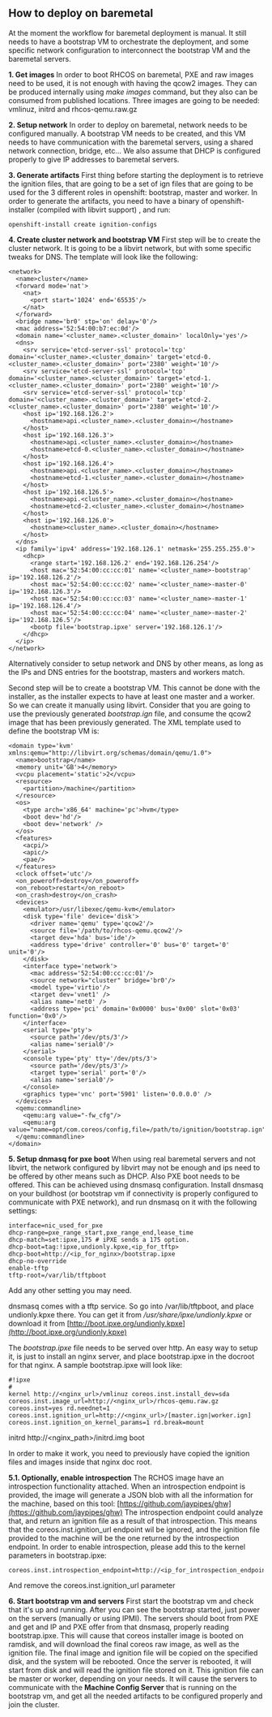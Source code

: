 ## How to deploy on baremetal
At the moment the workflow for baremetal deployment is manual. It still needs to have a bootstrap VM to orchestrate the deployment, and some specific network configuration to interconnect the bootstrap VM and the baremetal servers.

**1. Get images**
In order to boot RHCOS on baremetal, PXE and raw images need to be used, it is not enough with having the qcow2 images. They can be produced internally using *make images* command, but they also can be consumed from published locations. Three images are going to be needed: vmlinuz, initrd and rhcos-qemu.raw.gz

**2. Setup network**
In order to deploy on baremetal, network needs to be configured manually. A bootstrap VM needs to be created, and this VM needs to have communication with the baremetal servers, using a shared network connection, bridge, etc...
We also assume that DHCP is configured properly to give IP addresses to baremetal servers.

**3. Generate artifacts**
First thing before starting the deployment is to retrieve the ignition files, that are going to be a set of ign files that are going to be used for the 3 different roles in openshift: bootstrap, master and worker.
In order to generate the artifacts, you need to have a binary of openshift-installer (compiled with libvirt support) , and run:

    openshift-install create ignition-configs

**4. Create cluster network and bootstrap VM**
First step will be to create the cluster network. It is going to be a libvirt network, but with some specific tweaks for DNS. The template will look like the following:

	<network>
	  <name>cluster</name>
	  <forward mode='nat'>
	    <nat>
	      <port start='1024' end='65535'/>
	    </nat>
	  </forward>
	  <bridge name='br0' stp='on' delay='0'/>
	  <mac address='52:54:00:b7:ec:0d'/>
	  <domain name='<cluster_name>.<cluster_domain>' localOnly='yes'/>
	  <dns>
	    <srv service='etcd-server-ssl' protocol='tcp' domain='<cluster_name>.<cluster_domain>' target='etcd-0.<cluster_name>.<cluster_domain>' port='2380' weight='10'/>
	    <srv service='etcd-server-ssl' protocol='tcp' domain='<cluster_name>.<cluster_domain>' target='etcd-1.<cluster_name>.<cluster_domain>' port='2380' weight='10'/>
	    <srv service='etcd-server-ssl' protocol='tcp' domain='<cluster_name>.<cluster_domain>' target='etcd-2.<cluster_name>.<cluster_domain>' port='2380' weight='10'/>
	    <host ip='192.168.126.2'>
	      <hostname>api.<cluster_name>.<cluster_domain></hostname>
	    </host>
	    <host ip='192.168.126.3'>
	      <hostname>api.<cluster_name>.<cluster_domain></hostname>
	      <hostname>etcd-0.<cluster_name>.<cluster_domain></hostname>
	    </host>
	    <host ip='192.168.126.4'>
	      <hostname>api.<cluster_name>.<cluster_domain></hostname>
	      <hostname>etcd-1.<cluster_name>.<cluster_domain></hostname>
	    </host>
	    <host ip='192.168.126.5'>
	      <hostname>api.<cluster_name>.<cluster_domain></hostname>
	      <hostname>etcd-2.<cluster_name>.<cluster_domain></hostname>
	    </host>
	    <host ip='192.168.126.0'>
	      <hostname><cluster_name>.<cluster_domain></hostname>
	    </host>
	  </dns>
	  <ip family='ipv4' address='192.168.126.1' netmask='255.255.255.0'>
	    <dhcp>
	      <range start='192.168.126.2' end='192.168.126.254'/>
	      <host mac='52:54:00:cc:cc:01' name='<cluster_name>-bootstrap' ip='192.168.126.2'/>
	      <host mac='52:54:00:cc:cc:02' name='<cluster_name>-master-0' ip='192.168.126.3'/>
	      <host mac='52:54:00:cc:cc:03' name='<cluster_name>-master-1' ip='192.168.126.4'/>
	      <host mac='52:54:00:cc:cc:04' name='<cluster_name>-master-2' ip='192.168.126.5'/>
	      <bootp file='bootstrap.ipxe' server='192.168.126.1'/>
	    </dhcp>
	  </ip>
	</network>
Alternatively consider to setup network and DNS by other means, as long as the IPs and DNS entries for the bootstrap, masters and workers match.

Second step will be to create a bootstrap VM. This cannot be done with the installer, as the installer expects to have at least one master and a worker. So we can create it manually using libvirt. Consider that you are going to use the previously generated *bootstrap.ign* file, and consume the qcow2 image that has been previously generated. The XML template used to define the bootstrap VM is:

	<domain type='kvm' xmlns:qemu="http://libvirt.org/schemas/domain/qemu/1.0">
	  <name>bootstrap</name>
	  <memory unit='GB'>4</memory>
	  <vcpu placement='static'>2</vcpu>
	  <resource>
	    <partition>/machine</partition>
	  </resource>
	  <os>
	    <type arch='x86_64' machine='pc'>hvm</type>
	    <boot dev='hd'/>
	    <boot dev='network' />
	  </os>
	  <features>
	    <acpi/>
	    <apic/>
	    <pae/>
	  </features>
	  <clock offset='utc'/>
	  <on_poweroff>destroy</on_poweroff>
	  <on_reboot>restart</on_reboot>
	  <on_crash>destroy</on_crash>
	  <devices>
	    <emulator>/usr/libexec/qemu-kvm</emulator>
	    <disk type='file' device='disk'>
	      <driver name='qemu' type='qcow2'/>
	      <source file='/path/to/rhcos-qemu.qcow2'/>
	      <target dev='hda' bus='ide'/>
	      <address type='drive' controller='0' bus='0' target='0' unit='0'/>
	    </disk>
	    <interface type='network'>
	      <mac address='52:54:00:cc:cc:01'/>
	      <source network="cluster" bridge='br0'/>
	      <model type='virtio'/>
	      <target dev='vnet1' />
	      <alias name='net0' />
	      <address type='pci' domain='0x0000' bus='0x00' slot='0x03' function='0x0'/>
	    </interface>
	    <serial type='pty'>
	      <source path='/dev/pts/3'/>
	      <alias name='serial0'/>
	    </serial>
	    <console type='pty' tty='/dev/pts/3'>
	      <source path='/dev/pts/3'/>
	      <target type='serial' port='0'/>
	      <alias name='serial0'/>
	    </console>
	    <graphics type='vnc' port='5901' listen='0.0.0.0' />
	  </devices>
	  <qemu:commandline>
	    <qemu:arg value="-fw_cfg"/>
	    <qemu:arg value="name=opt/com.coreos/config,file=/path/to/ignition/bootstrap.ign"/>
	  </qemu:commandline>
	</domain>

**5. Setup dnmasq for pxe boot**
When using real baremetal servers and not libvirt, the network configured by libvirt may not be enough and ips need to be offered by other means such as DHCP. Also PXE boot needs to be offered. This can be achieved using dnsmasq configuration. Install dnsmasq on your buildhost (or bootstrap vm if connectivity is properly configured to communicate with PXE network), and run dnsmasq on it with the following settings:

    interface=nic_used_for_pxe
    dhcp-range=pxe_range_start,pxe_range_end,lease_time
    dhcp-match=set:ipxe,175 # iPXE sends a 175 option.
    dhcp-boot=tag:!ipxe,undionly.kpxe,<ip_for_tftp>
    dhcp-boot=http://<ip_for_nginx>/bootstrap.ipxe
    dhcp-no-override
    enable-tftp
    tftp-root=/var/lib/tftpboot
   Add any other setting you may need.

   dnsmasq comes with a tftp service. So go into /var/lib/tftpboot, and place undionly.kpxe there. You can get it from */usr/share/ipxe/undionly.kpxe* or download it from [http://boot.ipxe.org/undionly.kpxe](http://boot.ipxe.org/undionly.kpxe)

   The *bootstrap.ipxe* file needs to be served over http. An easy way to setup it, is just to install an nginx server, and place bootstrap.ipxe in the docroot for that nginx. A sample bootstrap.ipxe will look like:

	#!ipxe
	#
	kernel http://<nginx_url>/vmlinuz coreos.inst.install_dev=sda coreos.inst.image_url=http://<nginx_url>/rhcos-qemu.raw.gz coreos.inst=yes rd.neednet=1 coreos.inst.ignition_url=http://<nginx_url>/[master.ign|worker.ign] coreos.inst.ignition_on_kernel_params=1 rd.break=mount
initrd http://<nginx_path>/initrd.img
boot


In order to make it work, you need to previously have copied the ignition files and images inside that nginx doc root.

**5.1. Optionally, enable introspection**
The RCHOS image have an introspection functionality attached. When an
introspection endpoint is provided, the image will generate a JSON blob with all
the information for the machine, based on this tool:
[https://github.com/jaypipes/ghw](https://github.com/jaypipes/ghw)
The introspection endpoint could analyze that, and return an ignition file as a
result of that introspection. This means that the coreos.inst.ignition_url
endpoint wil be ignored, and the ignition file provided to the machine will be
the one returned by the introspection endpoint.
In order to enable introspection, please add this to the kernel parameters in
bootstrap.ipxe:

    coreos.inst.introspection_endpoint=http://<ip_for_introspection_endpoint>

And remove the coreos.inst.ignition_url parameter

**6. Start bootstrap vm and servers**
First start the bootstrap vm and check that it's up and running. After you can see the bootstrap started, just power on the servers (manually or using IPMI). The servers should boot from PXE and get and IP and PXE offer from that dnsmasq, properly reading bootstrap.ipxe.
This will cause that coreos installer image is booted on ramdisk, and will download the final coreos raw image, as well as the ignition file. The final image and ignition file will be copied on the specified disk, and the system will be rebooted.
Once the server is rebooted, it will start from disk and will read the ignition file stored on it. This ignition file can be master or worker, depending on your needs. It will cause the servers to communicate with the **Machine Config Server** that is running on the bootstrap vm, and get all the needed artifacts to be configured properly and join the cluster.
